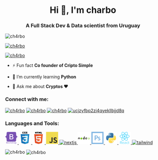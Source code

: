 <h1 align="center">Hi 👋, I'm charbo</h1>
<h3 align="center">A Full Stack Dev & Data scientist from Uruguay</h3>

<p align="left"> <img src="https://komarev.com/ghpvc/?username=ch4rbo&label=Profile%20views&color=0e75b6&style=flat" alt="ch4rbo" /> </p>

<p align="left"> <a href="https://github.com/ryo-ma/github-profile-trophy"><img src="https://github-profile-trophy.vercel.app/?username=ch4rbo" alt="ch4rbo" /></a> </p>

<p align="left"> <a href="https://twitter.com/ch4rbo" target="blank"><img src="https://img.shields.io/twitter/follow/ch4rbo?logo=twitter&style=for-the-badge" alt="ch4rbo" /></a> </p>

- ⚡ Fun fact **Co founder of Cripto Simple**

- 🌱 I’m currently learning **Python**

- 💬 Ask me about **Cryptos ♥**

<h3 align="left">Connect with me:</h3>
<p align="left">
<a href="https://twitter.com/ch4rbo" target="blank"><img align="center" src="https://raw.githubusercontent.com/rahuldkjain/github-profile-readme-generator/master/src/images/icons/Social/twitter.svg" alt="ch4rbo" height="30" width="40" /></a>
<a href="https://linkedin.com/in/ch4rbo" target="blank"><img align="center" src="https://raw.githubusercontent.com/rahuldkjain/github-profile-readme-generator/master/src/images/icons/Social/linked-in-alt.svg" alt="ch4rbo" height="30" width="40" /></a>
<a href="https://instagram.com/ch4rbo" target="blank"><img align="center" src="https://raw.githubusercontent.com/rahuldkjain/github-profile-readme-generator/master/src/images/icons/Social/instagram.svg" alt="ch4rbo" height="30" width="40" /></a>
<a href="https://www.youtube.com/c/ucjzyfbp2zi4qyekllbjjd8q" target="blank"><img align="center" src="https://raw.githubusercontent.com/rahuldkjain/github-profile-readme-generator/master/src/images/icons/Social/youtube.svg" alt="ucjzyfbp2zi4qyekllbjjd8q" height="30" width="40" /></a>
</p>

<h3 align="left">Languages and Tools:</h3>
<p align="left"> <a href="https://getbootstrap.com" target="_blank" rel="noreferrer"> <img src="https://raw.githubusercontent.com/devicons/devicon/master/icons/bootstrap/bootstrap-plain-wordmark.svg" alt="bootstrap" width="40" height="40"/> </a> <a href="https://www.w3schools.com/css/" target="_blank" rel="noreferrer"> <img src="https://raw.githubusercontent.com/devicons/devicon/master/icons/css3/css3-original-wordmark.svg" alt="css3" width="40" height="40"/> </a> <a href="https://www.w3.org/html/" target="_blank" rel="noreferrer"> <img src="https://raw.githubusercontent.com/devicons/devicon/master/icons/html5/html5-original-wordmark.svg" alt="html5" width="40" height="40"/> </a> <a href="https://developer.mozilla.org/en-US/docs/Web/JavaScript" target="_blank" rel="noreferrer"> <img src="https://raw.githubusercontent.com/devicons/devicon/master/icons/javascript/javascript-original.svg" alt="javascript" width="40" height="40"/> </a> <a href="https://nextjs.org/" target="_blank" rel="noreferrer"> <img src="https://cdn.worldvectorlogo.com/logos/nextjs-2.svg" alt="nextjs" width="40" height="40"/> </a> <a href="https://nodejs.org" target="_blank" rel="noreferrer"> <img src="https://raw.githubusercontent.com/devicons/devicon/master/icons/nodejs/nodejs-original-wordmark.svg" alt="nodejs" width="40" height="40"/> </a> <a href="https://www.photoshop.com/en" target="_blank" rel="noreferrer"> <img src="https://raw.githubusercontent.com/devicons/devicon/master/icons/photoshop/photoshop-line.svg" alt="photoshop" width="40" height="40"/> </a> <a href="https://www.python.org" target="_blank" rel="noreferrer"> <img src="https://raw.githubusercontent.com/devicons/devicon/master/icons/python/python-original.svg" alt="python" width="40" height="40"/> </a> <a href="https://reactjs.org/" target="_blank" rel="noreferrer"> <img src="https://raw.githubusercontent.com/devicons/devicon/master/icons/react/react-original-wordmark.svg" alt="react" width="40" height="40"/> </a> <a href="https://tailwindcss.com/" target="_blank" rel="noreferrer"> <img src="https://www.vectorlogo.zone/logos/tailwindcss/tailwindcss-icon.svg" alt="tailwind" width="40" height="40"/> </a> </p>

<p><img align="left" src="https://github-readme-stats.vercel.app/api/top-langs?username=ch4rbo&show_icons=true&locale=en&layout=compact" alt="ch4rbo" /></p>

<p>&nbsp;<img align="center" src="https://github-readme-stats.vercel.app/api?username=ch4rbo&show_icons=true&locale=en" alt="ch4rbo" /></p>
